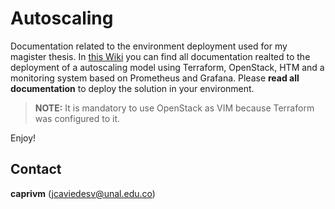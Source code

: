 # Autoscaling
Documentation related to the environment deployment used for my magister thesis. In [this Wiki](https://github.com/caprivm/thesis_msc/wiki) you can find all documentation realted to the deployment of a autoscaling model using Terraform, OpenStack, HTM and a monitoring system based on Prometheus and Grafana. Please **read all documentation** to deploy the solution in your environment. 

> **NOTE:** It is mandatory to use OpenStack as VIM because Terraform was configured to it.

Enjoy!

## Contact

**caprivm** (jcaviedesv@unal.edu.co)
